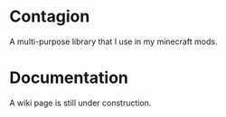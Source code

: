 # Contagion
A multi-purpose library that I use in my minecraft mods.

# Documentation
A wiki page is still under construction.
